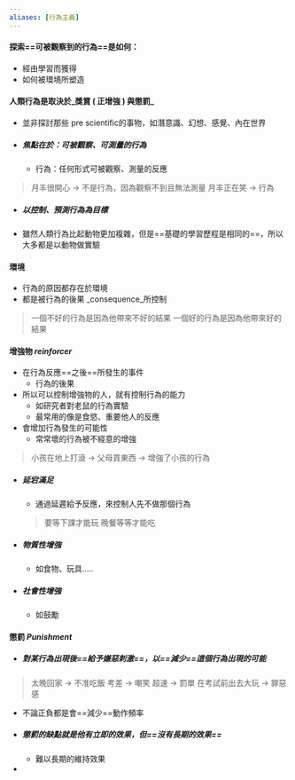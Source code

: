 ```yaml
---
aliases: [行為主義]
---
```


#### 探索==可被觀察到的行為==是如何：
-	經由學習而獲得
-	如何被環境所塑造

#### 人類行為是取決於_獎賞 ( 正增強 ) 與懲罰_
- 並非探討那些 pre scientific的事物，如潛意識、幻想、感覺、內在世界
- ##### 焦點在於：可被觀察、可測量的行為
	- 行為：任何形式可被觀察、測量的反應
	
> 月丰很開心 -> 不是行為，因為觀察不到且無法測量
> 月丰正在笑 -> 行為
- ##### 以控制、預測行為為目標
- 雖然人類行為比起動物更加複雜，但是==基礎的學習歷程是相同的==，所以大多都是以動物做實驗


#### 環境
- 行為的原因都存在於環境
- 都是被行為的後果 _consequence_所控制

> 一個不好的行為是因為他帶來不好的結果
> 一個好的行為是因為他帶來好的結果


#### 增強物 _reinforcer_
- 在行為反應==之後==所發生的事件
	- 行為的後果
- 所以可以控制增強物的人，就有控制行為的能力
	- 如研究者對老鼠的行為實驗
	- 最常用的像是食慾、重要他人的反應
- 會增加行為發生的可能性
	- 常常壞的行為被不經意的增強
	
> 小孩在地上打滾 -> 父母買東西 -> 增強了小孩的行為
- ##### 延宕滿足
	- 通過延遲給予反應，來控制人先不做那個行為

	> 要等下課才能玩
	> 晚餐等等才能吃 
- ##### 物質性增強
	- 如食物、玩具.....
- ##### 社會性增強
	- 如鼓勵

#### 懲罰 _Punishment_
- ##### 對某行為出現後==給予嫌惡刺激==，以==減少==這個行為出現的可能
> 太晚回家 -> 不准吃飯
> 考差 -> 嘲笑
> 超速 -> 罰單
> 在考試前出去大玩 -> 罪惡感
- 不論正負都是會==減少==動作頻率


- ##### 懲罰的缺點就是他有立即的效果，但==沒有長期的效果==
	- 難以長期的維持效果
- 
